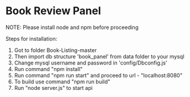 # Book Review Panel

NOTE: Please install node and npm before proceeding

Steps for installation:

  1. Got to folder Book-Listing-master
  2. Then import db structure 'book_panel' from data folder to your mysql
  3. Change mysql username and password in 'config/Dbconfig.js'
  4. Run command "npm install"
  5. Run command "npm run start" and proceed to url - "localhost:8080"
  6. To build use command "npm run build"
  7. Run "node server.js" to start api   